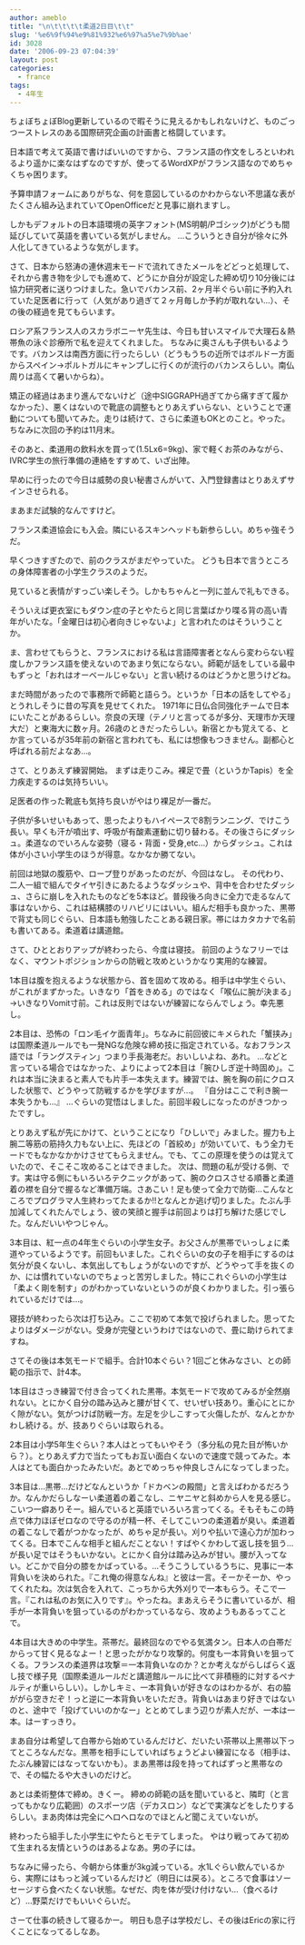 ```yaml
---
author: ameblo
title: "\n\t\t\t\t柔道2日目\t\t"
slug: '%e6%9f%94%e9%81%932%e6%97%a5%e7%9b%ae'
id: 3028
date: '2006-09-23 07:04:39'
layout: post
categories:
  - france
tags:
  - 4年生
---
```


ちょぼちょぼBlog更新しているので暇そうに見えるかもしれないけど、ものごっつーストレスのある国際研究企画の計画書と格闘しています。

日本語で考えて英語で書けばいいのですから、フランス語の作文をしろといわれるより遥かに楽なはずなのですが、使ってるWordXPがフランス語なのでめちゃくちゃ困ります。

予算申請フォームにありがちな、何を意図しているのかわからない不思議な表がたくさん組み込まれていてOpenOfficeだと見事に崩れますし。

しかもデフォルトの日本語環境の英字フォント(MS明朝/Pゴシック)がどうも間延びしていて英語を書いている気がしません。 …こういうとき自分が徐々に外人化してきているような気がします。

さて、日本から怒涛の連休週末モードで流れてきたメールをどどっと処理して、それから書き物を少しでも進めて、どうにか自分が設定した締め切り10分後には協力研究者に送りつけました。急いでバカンス前、2ヶ月半ぐらい前に予約入れていた足医者に行って（人気があり過ぎて２ヶ月毎しか予約が取れない...）、その後の経過を見てもらいます。

ロシア系フランス人のスカラボニーヤ先生は、今日も甘いスマイルで大理石＆熱帯魚の泳ぐ診療所で私を迎えてくれました。 ちなみに奥さんも子供もいるようです。バカンスは南西方面に行ったらしい（どうもうちの近所ではボルドー方面からスペイン→ポルトガルにキャンプしに行くのが流行のバカンスらしい。南仏周りは高くて暑いからね）。

矯正の経過はあまり進んでないけど（途中SIGGRAPH過ぎてから痛すぎて履かなかった）、悪くはないので靴底の調整もとりあえずいらない、ということで運動についても聞いてみた。走りは続けて、さらに柔道もOKとのこと。やった。ちなみに次回の予約は11月末。

そのあと、柔道用の飲料水を買って(1.5Lx6=9kg)、家で軽くお茶のみながら、IVRC学生の旅行準備の連絡をすすめて、いざ出陣。

早めに行ったので今日は威勢の良い秘書さんがいて、入門登録書はとりあえずサインさせられる。

まあまだ試験的なんですけど。

フランス柔道協会にも入会。隣にいるスキンヘッドも新参らしい。めちゃ強そうだ。

早くつきすぎたので、前のクラスがまだやっていた。 どうも日本で言うところの身体障害者の小学生クラスのようだ。

見ていると表情がすっごい楽しそう。しかもちゃんと一列に並んで礼もできる。

そういえば更衣室にもダウン症の子とやたらと同じ言葉ばかり喋る背の高い青年がいたな。「金曜日は初心者向きじゃないよ」と言われたのはそういうことか。

ま、言わせてもらうと、フランスにおける私は言語障害者となんら変わらない程度しかフランス語を使えないのであまり気にならない。師範が話をしている最中もずっと「おれはオーベールじゃない」と言い続けるのはどうかと思うけどね。

まだ時間があったので事務所で師範と語らう。というか「日本の話をしてやる」とうれしそうに昔の写真を見せてくれた。 1971年に日仏合同強化チームで日本にいたことがあるらしい。奈良の天理（テノリと言ってるが多分、天理市か天理大だ）と東海大に数ヶ月。26歳のときだったらしい。新宿とかも覚えてる、とか言っているが35年前の新宿と言われても、私には想像もつきません。副都心と呼ばれる前だよなあ…。

さて、とりあえず練習開始。 まずは走りこみ。裸足で畳（というかTapis）を全力疾走するのは気持ちいい。

足医者の作った靴底も気持ち良いがやはり裸足が一番だ。

子供が多いせいもあって、思ったよりもハイペースで8割ランニング、でけこう長い。早くも汗が噴出す、呼吸が有酸素運動に切り替わる。その後さらにダッシュ。柔道なのでいろんな姿勢（寝る・背面・受身,etc…）からダッシュ。これは体が小さい小学生のほうが得意。なかなか勝てない。

前回は地獄の腹筋や、ロープ登りがあったのだが、今回はなし。 その代わり、二人一組で組んでタイヤ引きにあたるようなダッシュや、背中を合わせたダッシュ、さらに崩しを入れたものなどを5本ほど。普段後ろ向きに全力で走るなんて事はないから、これは結構膝のリハビリにはいい。組んだ相手も良かった、黒帯で背丈も同じぐらい、日本語も勉強したことある親日家。帯にはカタカナで名前も書いてある。柔道着は講道館。

さて、ひととおりアップが終わったら、今度は寝技。 前回のようなフリーではなく、マウントポジションからの防戦と攻めというかなり実用的な練習。

1本目は腹を抱えるような状態から、首を固めて攻める。相手は中学生ぐらい、がこれがまずかった。いきなり「首をきめる」のではなく「喉仏に腕が決まる」→いきなりVomit寸前。これは反則ではないが練習にならんでしょう。幸先悪し。

2本目は、恐怖の「ロン毛イケ面青年」。ちなみに前回彼にキメられた「蟹挟み」は国際柔道ルールでも一発NGな危険な締め技に指定されている。なおフランス語では「ラングスティン」つまり手長海老だ。おいしいよね、あれ。 …などと言っている場合ではなかった、よりによって2本目は「腕ひしぎ逆十時固め」。これは本当に決まると素人でも片手一本失えます。練習では、腕を胸の前にクロスした状態で、どうやって防戦するかを学びますが…。 『自分はここで利き腕一本失うかも…』 …ぐらいの覚悟はしました。前回半殺しになったのがきつかったですし。

とりあえず私が先にかけて、ということになり「ひしいで」みました。握力も上腕二等筋の筋持久力もない上に、先ほどの「首絞め」が効いていて、もう全力モードでもなかなかかけさせてもらえません。でも、てこの原理を使うのは覚えていたので、そこそこ攻めることはできました。 次は、問題の私が受ける側、です。実は守る側にもいろいろテクニックがあって、腕のクロスさせる順番と柔道着の襟を自分で握るなど準備万端。さあこい！足も使って全力で防衛…こんなところでプログラマ人生終わってたまるか!!となんとか逃げ切りました。たぶん手加減してくれたんでしょう、彼の笑顔と握手は前回よりは打ち解けた感じでした。なんだいいやつじゃん。

3本目は、紅一点の4年生ぐらいの小学生女子。お父さんが黒帯でいっしょに柔道やっているようです。前回もいました。これぐらいの女の子を相手にするのは気分が良くないし、本気出してもしょうがないのですが、どうやって手を抜くのか、には慣れていないのでちょっと苦労しました。特にこれぐらいの小学生は「柔よく剛を制す」のがわかっていないというのが良くわかりました。引っ張られているだけでは…。

寝技が終わったら次は打ち込み。ここで初めて本気で投げられました。思ってたよりはダメージがない。受身が完璧というわけではないので、畳に助けられてますね。

さてその後は本気モードで組手。合計10本ぐらい？1回ごと休みなさい、との師範の指示で、計4本。

1本目はさっき練習で付き合ってくれた黒帯。本気モードで攻めてみるが全然崩れない。とにかく自分の踏み込みと腰が甘くて、せいぜい技あり。重心にとにかく隙がない。気がつけば防戦一方。左足を少しこすって火傷したが、なんとかかわし続ける。が、技ありぐらいは取られる。

2本目は小学5年生ぐらい？本人はとってもいやそう（多分私の見た目が怖いから？）。とりあえず力で当たってもお互い面白くないので速度で競ってみた。本人はとても面白かったみたいだ。あとでめっちゃ仲良しさんになってしまった。

3本目は…黒帯…だけどなんというか「ドカベンの殿間」と言えばわかるだろうか。なんかだらしなーい柔道着の着こなし、ニヤニヤと斜めから人を見る感じ。こいつ一癖ありそー。組んでいると英語でいろいろ言ってくる。そもそもこの時点で体力ほぼゼロなので守るのが精一杯、そしてこいつの柔道着が臭い。柔道着の着こなしで着がつかなったが、めちゃ足が長い。刈りや払いで遠心力が加わってくる。日本でこんな相手と組んだことない！すばやくかわして返し技を狙う…が長い足ではそうもいかない。とにかく自分は踏み込みが甘い。腰が入ってない。どこかで自分の膝をかばっている。…そうこうしているうちに、見事に一本背負いを決められた。『これ俺の得意なんね』と彼は一言。そーかそーか、やってくれたね。次は気合を入れて、こっちから大外刈りで一本もらう。そこで一言。『これは私のお気に入りです』。やったね。まあえらそうに書いているが、相手が一本背負いを狙っているのがわかっているなら、攻めようもあるってことで。

4本目は大きめの中学生。茶帯だ。最終回なのでやる気満タン。日本人の白帯だからって甘く見るなよー！と思ったがかなり攻撃的。何度も一本背負いを狙ってくる。フランスの柔道界は攻撃＝一本背負いなのか？とか考えながらしばらく返し技で様子見（国際柔道ルールだと講道館ルールに比べて非積極的に対するペナルティが重いらしい）。しかしキミ、一本背負いが好きなのはわかるが、右の脇ががら空きだぞ！っと逆に一本背負いをいただき。背負いはあまり好きではないのと、途中で「投げていいのかなー」ととめてしまう辺りが素人だが、一本は一本。はーすっきり。

まあ自分は希望して白帯から始めているんだけど、だいたい茶帯以上黒帯以下ってところなんだな。黒帯を相手にしていればちょうどよい練習になる（相手は、たぶん練習にはなってないかも）。まあ黒帯は段を持ってればずっと黒帯なので、その幅たるや大きいのだけど。

あとは柔術整体で締め。きくー。 締めの師範の話を聞いていると、隣町（と言ってもかなり広範囲）のスポーツ店（デカスロン）などで実演などをしたりするらしい。まあ肉体は完全にヘロヘロなのでほとんど聞こえていないが。

終わったら組手した小学生にやたらとモテてしまった。 やはり戦ってみて初めて生まれる友情というのはあるよなあ。男の子には。

ちなみに帰ったら、今朝から体重が3kg減っている。水1Lぐらい飲んでいるから、実際にはもっと減っているんだけど（明日には戻る）。ところで食事はソーセージすら食べたくない状態。なぜだ、肉を体が受け付けない…（食べるけど）…野菜だけでもいいぐらいだ。

さーて仕事の続きして寝るかー。 明日も息子は学校だし、その後はEricの家に行くことになってるしなあ。